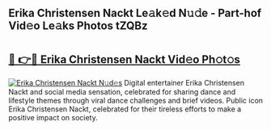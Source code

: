 ## Erika Christensen Nackt Le𝚊k𝚎d N𝚞𝚍e - Part-hof Vid𝚎o Le𝚊ks Photos tZQBz

# <h2><a href="http://fb0avf1.evod.top/?m=Erika+Christensen+Nackt">🔗 👉🔴 Erika Christensen Nackt Vid𝚎o Ph𝚘t𝚘s</a></h2>

[![Erika Christensen Nackt N𝚞d𝚎s](https://i.imgur.com/8V9OHl7.gif)](http://fb0avf1.evod.top/?m=Erika+Christensen+Nackt)
Digital entertainer Erika Christensen Nackt and social media sensation, celebrated for sharing dance and lifestyle themes through viral dance challenges and brief videos. Public icon Erika Christensen Nackt, celebrated for their tireless efforts to make a positive impact on society. 
